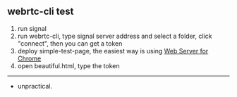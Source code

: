 ## webrtc-cli test
1. run signal
2. run webrtc-cli, type signal server address and select a folder, click "connect", then you can get a token
3. deploy simple-test-page, the easiest way  is using [Web Server for Chrome](https://chrome.google.com/webstore/detail/web-server-for-chrome/ofhbbkphhbklhfoeikjpcbhemlocgigb?utm_source=chrome-app-launcher-info-dialog)
4. open beautiful.html, type the token

---

- unpractical. 

